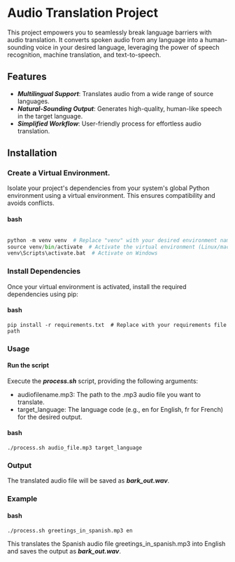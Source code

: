 # Audio Translation Project

This project empowers you to seamlessly break language barriers with audio translation. It converts spoken audio from any language into a human-sounding voice in your desired language, leveraging the power of speech recognition, machine translation, and text-to-speech.

## Features
- ***Multilingual Support***: Translates audio from a wide range of source languages.
- ***Natural-Sounding Output***: Generates high-quality, human-like speech in the target language.
- ***Simplified Workflow***: User-friendly process for effortless audio translation.
## Installation
### Create a Virtual Environment.
Isolate your project's dependencies from your system's global Python environment using a virtual environment. This ensures compatibility and avoids conflicts.

#### bash

``` python

python -m venv venv  # Replace "venv" with your desired environment name
source venv/bin/activate  # Activate the virtual environment (Linux/macOS)
venv\Scripts\activate.bat  # Activate on Windows
```
### Install Dependencies
Once your virtual environment is activated, install the required dependencies using pip:

#### bash

```pip install -r requirements.txt  # Replace with your requirements file path```
### Usage
#### Run the script
Execute the ***process.sh*** script, providing the following arguments:

- audiofilename.mp3: The path to the .mp3 audio file you want to translate.
- target_language: The language code (e.g., en for English, fr for French) for the desired output.
#### bash

```./process.sh audio_file.mp3 target_language```
### Output
The translated audio file will be saved as ***bark_out.wav***.

### Example
#### bash

```./process.sh greetings_in_spanish.mp3 en ```

This translates the Spanish audio file greetings_in_spanish.mp3 into English and saves the output as ***bark_out.wav***.
